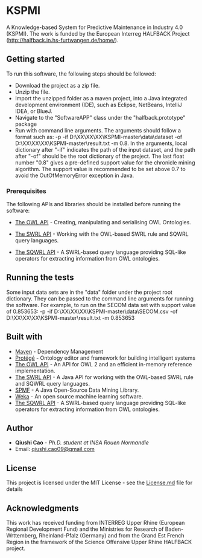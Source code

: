 # KSPMI

A Knowledge-based System for Predictive Maintenance in Industry 4.0 (KSPMI). The work is funded by the European Interreg HALFBACK Project (http://halfback.in.hs-furtwangen.de/home/).

## Getting started

To run this software, the following steps should be followed:

* Download the project as a zip file.
* Unzip the file.
* Import the unzipped folder as a maven project, into a Java integrated development environment (IDE), such as Eclipse, NetBeans, IntelliJ IDEA, or BlueJ.
* Navigate to the "SoftwareAPP" class under the "halfback.prototype" package
* Run with command line arguments. The arguments should follow a format such as: -p -if D:\XX\XX\XX\KSPMI-master\data\dataset -of D:\XX\XX\XX\KSPMI-master\result.txt -m 0.8. In the arguments, local dictionary after "-if" indicates the path of the input dataset, and the path after "-of" should be the root dictionary of the project. The last float number "0.8" gives a pre-defined support value for the chronicle mining algorithm. The support value is recommended to be set above 0.7 to avoid the OutOfMemoryError exception in Java.

### Prerequisites

The following APIs and libraries should be installed before running the software:

* [The OWL API](http://owlapi.sourceforge.net/) - Creating, manipulating and serialising OWL Ontologies.

* [The SWRL API](https://github.com/protegeproject/swrlapi) - Working with the OWL-based SWRL rule and SQWRL query languages.

* [The SQWRL API](https://github.com/protegeproject/swrlapi/wiki/SQWRL) - A SWRL-based query language providing SQL-like operators for extracting information from OWL ontologies.

## Running the tests

Some input data sets are in the "data" folder under the project root dictionary. They can be passed to the command line arguments for running the software. For example, to run on the SECOM data set with support value of 0.853653: -p -if D:\XX\XX\XX\KSPMI-master\data\SECOM.csv -of D:\XX\XX\XX\KSPMI-master\result.txt -m 0.853653

## Built with

* [Maven](https://maven.apache.org/) - Dependency Management
* [Protégé](https://protege.stanford.edu/) - Ontology editor and framework for building intelligent systems
* [The OWL API](http://owlapi.sourceforge.net/) - An API for OWL 2 and an efficient in-memory reference implementation.
* [The SWRL API](https://github.com/protegeproject/swrlapi) - A Java API for working with the OWL-based SWRL rule and SQWRL query languages.
* [SPMF](https://www.philippe-fournier-viger.com/spmf/index.php?link=download.php) - A Java Open-Source Data Mining Library.
* [Weka](https://www.cs.waikato.ac.nz/ml/weka/) - An open source machine learning software.
* [The SQWRL API](https://github.com/protegeproject/swrlapi/wiki/SQWRL) - A SWRL-based query language providing SQL-like operators for extracting information from OWL ontologies.

## Author

* **Qiushi Cao** - *Ph.D. student at INSA Rouen Normandie* 
* Email: qiushi.cao09@gmail.com

## License
This project is licensed under the MIT License - see the [License.md](License) file for details

## Acknowledgments
This work has received funding from INTERREG Upper Rhine (European Regional Development Fund) and the
Ministries for Research of Baden-Wrttemberg, Rheinland-Pfalz (Germany) and from the Grand Est French Region
in the framework of the Science Offensive Upper Rhine HALFBACK project.
